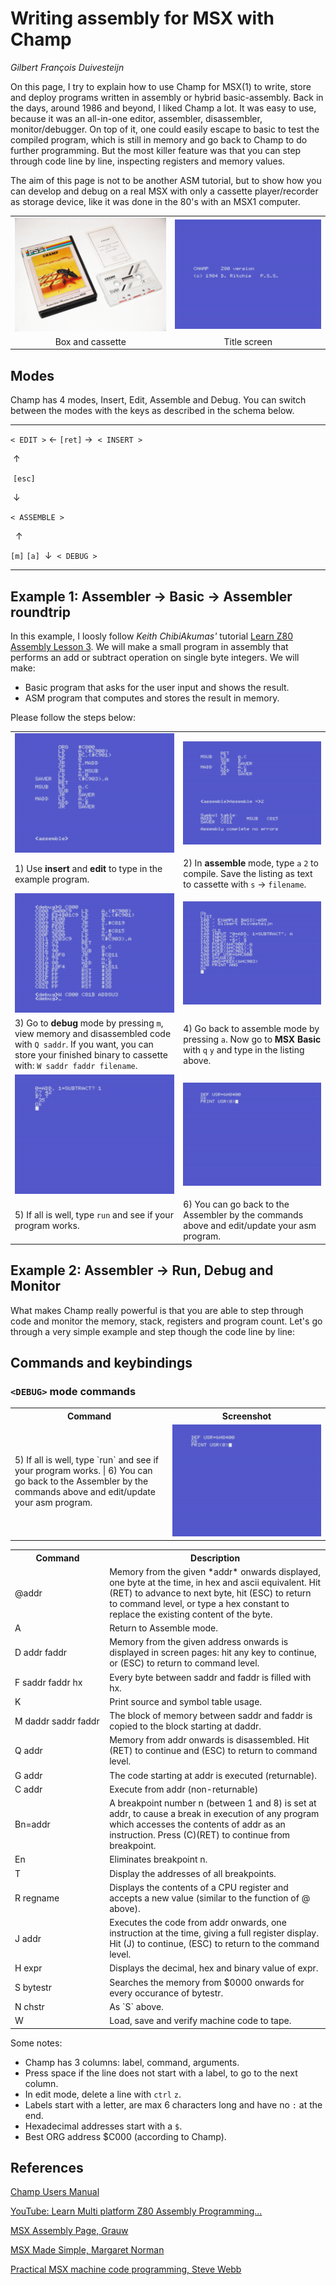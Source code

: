 # Writing assembly for MSX with Champ

*Gilbert François Duivesteijn*



On this page, I try to explain how to use Champ for MSX(1) to write, store and deploy programs written in assembly or hybrid basic-assembly. Back in the days, around 1986 and beyond, I liked Champ a lot. It was easy to use, because it was an all-in-one editor, assembler, disassembler, monitor/debugger. On top of it, one could easily escape to basic to test the compiled program, which is still in memory and go back to Champ to do further programming. But the most killer feature was that you can step through code line by line, inspecting registers and memory values.

The aim of this page is not to be another ASM tutorial, but to show how you can develop and debug on a real MSX with only a cassette player/recorder as storage device, like it was done in the 80's with an MSX1 computer.

|                                   |                                     |
| :-------------------------------: | :---------------------------------: |
| ![](./assets/images/champ000.jpg) | ![](./assets/images/champtitle.png) |
|         Box and cassette          |            Title screen             |

## Modes

Champ has 4 modes, Insert, Edit, Assemble and Debug. You can switch between the modes with the keys as described in the schema below.


---

 `< EDIT >`   &larr; `[ret]` &rarr;   `< INSERT >`

​          &uarr;

​     `[esc]`

​          &darr;

`< ASSEMBLE >`

                &uarr;

   `[m]`   `[a]`
 ​     &darr; 
   `< DEBUG >`

---
## Example 1: Assembler -> Basic -> Assembler roundtrip

 In this example, I loosly follow *Keith ChibiAkumas'* tutorial [Learn Z80 Assembly Lesson 3](https://www.youtube.com/watch?v=zPXmvoZz9Nk&list=PLp_QNRIYljFq-9nFiAUiAkRzAXfcZTBR_&index=3). We will make a small program in assembly that performs an add or subtract operation on single byte integers. We will make:

- Basic program that asks for the user input and shows the result.
- ASM program that computes and stores the result in memory.

 Please follow the steps below:

|                                                              |                                                              |
| ------------------------------------------------------------ | ------------------------------------------------------------ |
| ![](./assets/images/champ001.png)                            | ![](./assets/images/champ002.png)                            |
| 1) Use **insert** and **edit** to type in the example program. | 2) In **assemble** mode, type `a` `2` to compile. Save the listing as text to cassette with `s` -> `filename`. |
| ![](./assets/images/champ004.png)                            | ![](./assets/images/champ005.png)                            |
| 3) Go to **debug** mode by pressing `m`, view memory and disassembled code with `Q saddr`. If you want, you can store your finished binary to cassette with: `W saddr faddr filename`. | 4) Go back to assemble mode by pressing `a`. Now go to **MSX Basic** with `q` `y` and type in the listing above. |
| ![](./assets/images/champ006.png)                            | ![](./assets/images/champ007.png)                            |
| 5) If all is well, type `run` and see if your program works. | 6) You can go back to the Assembler by the commands above and edit/update your asm program. |

## Example 2: Assembler -> Run, Debug and Monitor

What makes Champ really powerful is that you are able to step through code and monitor the memory, stack, registers and program count. Let's go through a very simple example and step though the code line by line:







## Commands and keybindings

### `<DEBUG>` mode commands

<table>
<tr>
	<th style="width: 50%;">Command</th>
	<th style="width: 50%;">Screenshot</th>
</tr>
<tr>
	<td>5) If all is well, type `run` and see if your program works. | 6) You can go back to the Assembler by the commands above and edit/update your asm program.</td>
	<td><img src="./assets/images/champ007.png"></td>
</tr>
</table>


<table>
<tr>
	<th style="width: 30%;">Command</th>
	<th style="width: 70%;">Description</th>
</tr>
<tr>
	<td> @addr </td>
	<td> Memory from the given *addr* onwards displayed, one byte at the time, in hex and ascii equivalent. Hit (RET) to advance to next byte, hit (ESC) to return to command level, or type a hex constant to replace the existing content of the byte. </td>
</tr>
<tr>
	<td> A </td>
  <td> Return to Assemble mode. </td>
</tr>
<tr>
	<td> D addr faddr </td>
	<td> Memory from the given address onwards is displayed in screen pages: hit any key to continue, or (ESC) to return to command level. </td>
</tr>
<tr>
	<td> F saddr faddr hx </td>
	<td> Every byte between saddr and faddr is filled with hx. </td>
</tr>
<tr>
	<td> K </td>
	<td> Print source and symbol table usage. </td>
</tr>
<tr>
	<td> M daddr saddr faddr </td>
	<td> The block of memory between saddr and faddr is copied to the block starting at daddr. </td>
</tr>
<tr>
  <td> Q addr </td>
  <td> Memory from addr onwards is disassembled. Hit (RET) to continue and (ESC) to return to command level. </td>
</tr>
<tr>
	<td> G addr </td>
	<td> The code starting at addr is executed (returnable). </td>
</tr>
<tr>
	<td>C addr </td>
	<td> Execute from addr (non-returnable) </td>
</tr>
<tr>
	<td> Bn=addr </td>
	<td> A breakpoint number n (between 1 and 8) is set at addr, to cause a break in execution of any program which accesses the contents of addr as an instruction. Press (C)(RET) to continue from breakpoint. </td>
</tr>
<tr>
	<td> En </td>
	<td> Eliminates breakpoint n. </td>
</tr>
<tr>
	<td> T </td>
	<td> Display the addresses of all breakpoints. </td>
</tr>
<tr>
	<td> R regname </td>
	<td> Displays the contents of a CPU register and accepts a new value (similar to the function of @ above). </td>
</tr>
<tr>
	<td> J addr </td>
	<td> Executes the code from addr onwards, one instruction at the time, giving a full register display. Hit (J) to continue, (ESC) to return to the command level. </td>
</tr>
<tr>
	<td> H expr </td>
	<td> Displays the decimal, hex and binary value of expr. </td>
</tr>
<tr>
	<td> S bytestr </td>
	<td> Searches the memory from $0000 onwards for every occurance of bytestr. </td>
</tr>
<tr>
	<td> N chstr </td>
	<td> As `S` above. </td>
</tr>
<tr>
	<td> W </td>
	<td> Load, save and verify machine code to tape. </td>
</tr>
</table>





Some notes:

- Champ has 3 columns: label, command, arguments.
- Press space if the line does not start with a label, to go to the next column.
- In edit mode, delete a line with `ctrl` `z`.
- Labels start with a letter, are max 6 characters long and have no `:` at the end.
- Hexadecimal addresses start with a `$`.
- Best ORG address $C000 (according to Champ).





## References

[Champ Users Manual](./assets/doc/champ.pdf)

[YouTube: Learn Multi platform Z80 Assembly Programming... ](https://www.youtube.com/watch?v=LpQCEwk2U9w&list=PLp_QNRIYljFq-9nFiAUiAkRzAXfcZTBR_)

[MSX Assembly Page, Grauw](http://map.grauw.nl)

[MSX Made Simple, Margaret Norman](https://www.elsevier.com/books/msx-made-simple/norman/978-0-434-98406-0)

[Practical MSX machine code programming, Steve Webb](https://archive.org/details/practical_msx_machine_code_programming_steve_webb)

